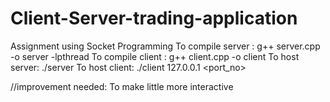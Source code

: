 # Client-Server-trading-application
Assignment using Socket Programming
To compile server : g++ server.cpp -o server -lpthread
To compile client : g++ client.cpp -o client 
To host server: ./server <port _no>
To host client: ./client 127.0.0.1 <port_no>


//improvement needed: To make little more interactive
